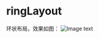 # ringLayout
环状布局，效果如图：
 ![Image text](https://github.com/guoyanlun08/img-storage/blob/main/%E7%8E%AF%E7%8A%B6%E5%B8%83%E5%B1%80.jpg)
